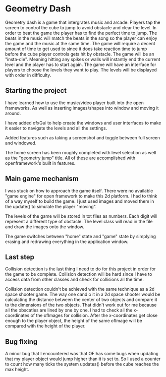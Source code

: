 # Geometry Dash

Geometry dash is a game that intergrates music and arcade. Players tap the screen to control the cube to jump to avoid obstacle and clear
the level. In order to beat the game the player has to find the perfect time to jump. The beats in the music will match the beats in the 
song so the player can enjoy the game and the music at the same time. The game will require a decent amount of time to get used to since 
it does take reaction time to jump before the cube player controls gets hit by obstacle. The game will be an "insta-die". Meaning hitting
any spikes or walls will instantly end the current level and the player has to start again. The game will have an interface for players 
to choose the levels they want to play. The levels will be displayed with order in difficulty.

## Starting the project

I have learned how to use the music/video player built into the open frameworks. As well as inserting images/shapes into window and moving
it around. 

I have added ofxGui to help create the windows and user interfaces to make it easier to navigate the levels and all the settings.

Added features such as taking a screenshot and toggle between full screen and windowed. 

The home screen has been roughly completed with level selection as well as the "geometry jump" title. All of these are accomplished with 
openframework's built in features. 

## Main game mechanism

I was stuck on how to approach the game itself. There were no available "game engine" for open framework to make this 2d platform.
I had to think of a way myself to build the game. I just used images and moved them in the update() to simulate the player "moving".

The levels of the game will be stored in txt files as numbers. Each digit will represent a different type of obstacle. The level class will read in the file and draw the images onto the window.

The game switches between "home" state and "game" state by simplying erasing and redrawing everything in the application window.

## Last step

Collision detection is the last thing I need to do for this project in order for the game to be complete. Collision detection will be hard since I have to access data from other classes and check for collisions all the time.

Collision detection couldn't be achieved with the same technique as a 2d space shooter game. The way one cand o it in a 2d space shooter would be calculating the distance between the center of two objects and compare it to the dimensions of the two objects. That didn't work out for me because all the obscatles are lined by one by one. I had to check all the x-coordinates of the ofImages for collision. After the x-coordinates get close enough to the player object, the height of the same ofImage will be compared with the height of the player.

## Bug fixing

A minor bug that I encountered was that OF has some bugs when updating that my player object would jump higher than it is set to. So I used a counter to count how many ticks the system updates() before the cube reaches the max height.
